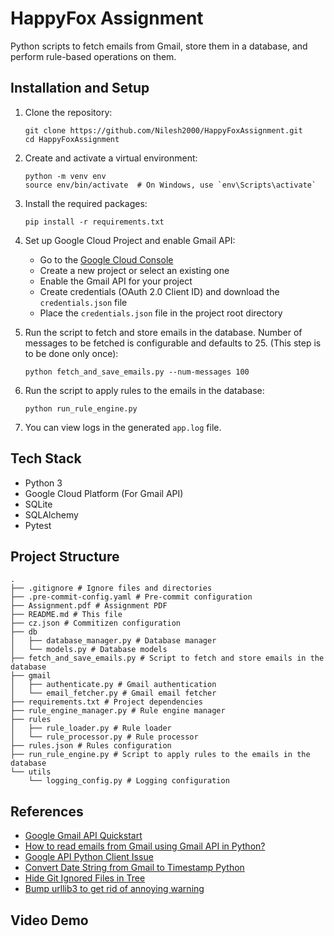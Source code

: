 # HappyFox Assignment

Python scripts to fetch emails from Gmail, store them in a database, and perform rule-based operations on them.

## Installation and Setup

1. Clone the repository:

   ```
   git clone https://github.com/Nilesh2000/HappyFoxAssignment.git
   cd HappyFoxAssignment
   ```

2. Create and activate a virtual environment:

   ```
   python -m venv env
   source env/bin/activate  # On Windows, use `env\Scripts\activate`
   ```

3. Install the required packages:

   ```
   pip install -r requirements.txt
   ```

4. Set up Google Cloud Project and enable Gmail API:

   - Go to the [Google Cloud Console](https://console.cloud.google.com/)
   - Create a new project or select an existing one
   - Enable the Gmail API for your project
   - Create credentials (OAuth 2.0 Client ID) and download the `credentials.json` file
   - Place the `credentials.json` file in the project root directory

5. Run the script to fetch and store emails in the database. Number of messages to be fetched is configurable and defaults to 25. (This step is to be done only once):

   ```
   python fetch_and_save_emails.py --num-messages 100
   ```

6. Run the script to apply rules to the emails in the database:

   ```
   python run_rule_engine.py
   ```

7. You can view logs in the generated `app.log` file.

## Tech Stack

- Python 3
- Google Cloud Platform (For Gmail API)
- SQLite
- SQLAlchemy
- Pytest

## Project Structure

```
.
├── .gitignore # Ignore files and directories
├── .pre-commit-config.yaml # Pre-commit configuration
├── Assignment.pdf # Assignment PDF
├── README.md # This file
├── cz.json # Commitizen configuration
├── db
│   ├── database_manager.py # Database manager
│   └── models.py # Database models
├── fetch_and_save_emails.py # Script to fetch and store emails in the database
├── gmail
│   ├── authenticate.py # Gmail authentication
│   └── email_fetcher.py # Gmail email fetcher
├── requirements.txt # Project dependencies
├── rule_engine_manager.py # Rule engine manager
├── rules
│   ├── rule_loader.py # Rule loader
│   └── rule_processor.py # Rule processor
├── rules.json # Rules configuration
├── run_rule_engine.py # Script to apply rules to the emails in the database
└── utils
    └── logging_config.py # Logging configuration
```

## References

- [Google Gmail API Quickstart](https://developers.google.com/gmail/api/quickstart/python)
- [How to read emails from Gmail using Gmail API in Python?](https://www.geeksforgeeks.org/how-to-read-emails-from-gmail-using-gmail-api-in-python/?ref=asr1)
- [Google API Python Client Issue](https://github.com/googleapis/google-api-python-client/issues/299)
- [Convert Date String from Gmail to Timestamp Python](https://stackoverflow.com/questions/62092529/convert-date-string-from-gmail-to-timestamp-python)
- [Hide Git Ignored Files in Tree](https://unix.stackexchange.com/questions/291282/have-tree-hide-gitignored-files)
- [Bump urllib3 to get rid of annoying warning](https://github.com/explosion/spaCy/discussions/12750)

## Video Demo
